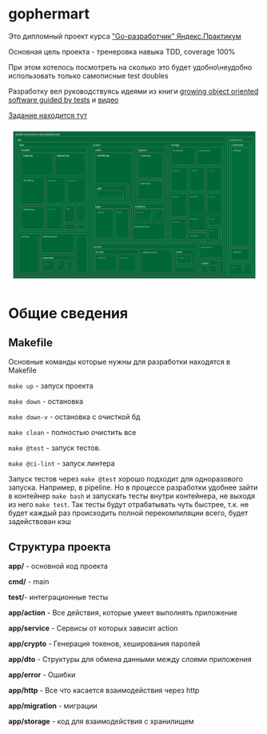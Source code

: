 # gophermart

Это дипломный проект курса ["Go-разработчик" Яндекс.Практикум](https://practicum.yandex.ru/go-advanced/?from=catalog)

Основная цель проекта - тренеровка навыка TDD, coverage 100%

При этом хотелось посмотреть на сколько это будет удобно\неудобно использовать только
самописные test doubles

Разработку вел руководствуясь идеями из книги [growing object oriented software guided by tests](https://www.oreilly.com/library/view/growing-object-oriented-software/9780321574442/) 
и [видео](https://cleancoders.com/series/comparativeDesign)

[Задание находится тут](SPECIFICATION.md)

![alt text](coverage.svg)

# Общие сведения

## Makefile

Основные команды которые нужны для разработки находятся в Makefile

`make up` - запуск проекта

`make down` - остановка

`make down-v` - остановка c очисткой бд

`make clean` - полностью очистить все

`make @test` - запуск тестов.

`make @ci-lint` - запуск линтера

Запуск тестов через `make @test` хорошо подходит для одноразового запуска. Например, в pipeline. Но в процессе разработки
удобнее зайти в контейнер `make bash` и запускать тесты внутри контейнера, не выходя из него `make test`.
Так тесты будут отрабатывать чуть быстрее, т.к. не будет каждый раз происходить полной перекомпиляции всего, будет задействован кэш

## Структура проекта

**app/** - основной код проекта

**cmd/** - main

**test/**- интеграционные тесты

**app/action** - Все действия, которые умеет выполнять приложение

**app/service** - Сервисы от которых зависят action

**app/crypto** - Генерация токенов, хеширования паролей

**app/dto** - Структуры для обмена данными между слоями приложения

**app/error** - Ошибки

**app/http** - Все что касается взаимодействия через http

**app/migration** - миграции

**app/storage** - код для взаимодействия с хранилищем
